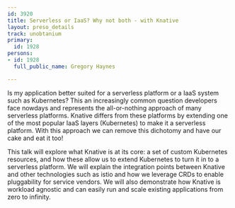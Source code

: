```yaml
---
id: 3920
title: Serverless or IaaS? Why not both - with Knative
layout: preso_details
track: unobtanium
primary:
  id: 1928
persons:
- id: 1928
  full_public_name: Gregory Haynes

---
```

Is my application better suited for a serverless platform or a IaaS system such as Kubernetes? This an increasingly common question developers face nowdays and represents the all-or-nothing approach of many serverless platforms. Knative differs from these platforms by extending one of the most popular IaaS layers (Kubernetes) to make it a serverless platform. With this approach we can remove this dichotomy and have our cake and eat it too!
 
This talk will explore what Knative is at its core: a set of custom Kubernetes resources, and how these allow us to extend Kubernetes to turn it in to a serverless platform. We will explain the integration points between Knative and other technologies such as istio and how we leverage CRDs to enable pluggability for service vendors. We will also demonstrate how Knative is workload agnostic and can easily run and scale existing applications from zero to infinity.